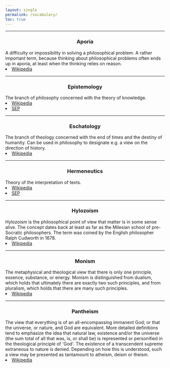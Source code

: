 ```yaml
---
layout: single
permalink: /vocabulary/
toc: true
---
```


<hr class="rounded">
<h3 align="center" id="aporia">Aporia</h3>
A difficulty or impossibility in solving a philosophical problem. A rather important term, because thinking about philosophical problems often ends up in aporia, at least when the thinking relies on reason.
<li><a href="https://en.wikipedia.org/wiki/aporia">Wikipedia</a></li>

<hr class="rounded">
<h3 align="center" id="epistemology">Epistemology</h3>
The branch of philosophy concerned with the theory of knowledge.
<li><a href="https://en.wikipedia.org/wiki/Epistemology">Wikipedia</a></li>
<li><a href="https://plato.stanford.edu/entries/epistemology/">SEP</a></li>

<hr class="rounded">
<h3 align="center" id="eschatology">Eschatology</h3>
The branch of theology concerned with the end of times and the destiny of humanity. Can be used in philosophy to designate e.g. a view on the direction of history. 
<li><a href="https://en.wikipedia.org/wiki/Eschatology">Wikipedia</a></li>

<hr class="rounded">
<h3 align="center" id="hermeneutics">Hermeneutics</h3>
Theory of the interpretation of texts.
<li><a href="https://en.wikipedia.org/wiki/Hermeneutics">Wikipedia</a></li>
<li><a href="https://plato.stanford.edu/entries/hermeneutics/">SEP</a></li>

<hr class="rounded">
<h3 align="center" id="hylozoism">Hylozoism</h3>
Hylozoism is the philosophical point of view that matter is in some sense alive. The concept dates back at least as far as the Milesian school of pre-Socratic philosophers. The term was coined by the English philosopher Ralph Cudworth in 1678. 
<li><a href="https://en.wikipedia.org/wiki/Hylozoism">Wikipedia</a></li>

<hr class="rounded">
<h3 align="center" id="monism">Monism</h3>
The metaphysical and theological view that there is only one principle, essence, substance, or energy. Monism is distinguished from dualism, which holds that ultimately there are exactly two such principles, and from pluralism, which holds that there are many such principles.
<li><a href="https://en.wikipedia.org/wiki/Monism">Wikipedia</a></li>

<hr class="rounded">
<h3 align="center" id="pantheism">Pantheism</h3>
The view that everything is of an all-encompassing immanent God; or that the universe, or nature, and God are equivalent. More detailed definitions tend to emphasize the idea that natural law, existence and/or the universe (the sum total of all that was, is, or shall be) is represented or personified in the theological principle of 'God'. The existence of a transcendent supreme extraneous to nature is denied. Depending on how this is understood, such a view may be presented as tantamount to atheism, deism or theism.
<li><a href="https://en.wikipedia.org/wiki/Pantheism">Wikipedia</a></li>
